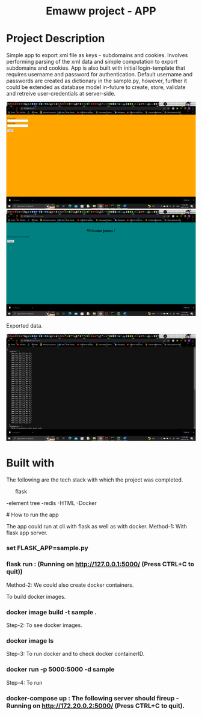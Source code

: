 
<h1 align="center">Emaww project - APP </h1>

# Project Description
Simple app to export xml file as keys - subdomains and cookies. Involves performing parsing of the xml data and simple computation to export subdomains and cookies. App is also built with initial login-template that requires username and password for authentication. Default username and passwords are created as dictionary in the sample.py, however, further it could be extended as database model in-future to create, store, validate and retreive user-credentials at server-side.  

![](login.png)
![](exp1.png)

Exported data.

![](data.png)

# Built with
<p>
The following are the tech stack with which the project was completed.
<ol>flask</ol>
-element tree
-redis
-HTML
-Docker
</p>
# How to run the app

The app could run at cli with flask as well as with docker.
Method-1: With flask app server. 

### set FLASK_APP=sample.py
### flask run : (Running on http://127.0.0.1:5000/ (Press CTRL+C to quit))

Method-2: We could also create docker containers.

To build docker images.
### docker image build -t sample . 

Step-2: To see docker images.
### docker image ls

Step-3: To run docker and to check docker containerID.
### docker run -p 5000:5000 -d sample

Step-4: To run
### docker-compose up : The following server should fireup - Running on http://172.20.0.2:5000/ (Press CTRL+C to quit).

